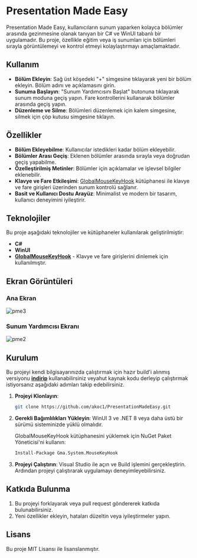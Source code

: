 # Presentation Made Easy

Presentation Made Easy, kullanıcıların sunum yaparken kolayca bölümler arasında gezinmesine olanak tanıyan bir C# ve WinUI tabanlı bir uygulamadır. Bu proje, özellikle eğitim veya iş sunumları için bölümleri sırayla görüntülemeyi ve kontrol etmeyi kolaylaştırmayı amaçlamaktadır.

## Kullanım

- **Bölüm Ekleyin**: Sağ üst köşedeki "+" simgesine tıklayarak yeni bir bölüm ekleyin. Bölüm adını ve açıklamasını girin.
- **Sunuma Başlayın**: "Sunum Yardımcısını Başlat" butonuna tıklayarak sunum moduna geçiş yapın. Fare kontrollerini kullanarak bölümler arasında geçiş yapın.
- **Düzenleme ve Silme**: Bölümleri düzenlemek için kalem simgesine, silmek için çöp kutusu simgesine tıklayın.

## Özellikler

- **Bölüm Ekleyebilme**: Kullanıcılar istedikleri kadar bölüm ekleyebilir.
- **Bölümler Arası Geçiş**: Eklenen bölümler arasında sırayla veya doğrudan geçiş yapabilme.
- **Özelleştirilmiş Metinler**: Bölümler için açıklamalar ve işlevsel bilgiler eklenebilir.
- **Klavye ve Fare Etkileşimi**: [GlobalMouseKeyHook](https://github.com/gmamaladze/globalmousekeyhook) kütüphanesi ile klavye ve fare girişleri üzerinden sunum kontrolü sağlanır.
- **Basit ve Kullanıcı Dostu Arayüz**: Minimalist ve modern bir tasarım, kullanıcı deneyimini iyileştirir.

## Teknolojiler

Bu proje aşağıdaki teknolojiler ve kütüphaneler kullanılarak geliştirilmiştir:

- **C#**
- **WinUI**
- **[GlobalMouseKeyHook](https://github.com/gmamaladze/globalmousekeyhook)** - Klavye ve fare girişlerini dinlemek için kullanılmıştır.

## Ekran Görüntüleri

### Ana Ekran

![pme3](https://github.com/user-attachments/assets/0cf6a1df-7f7b-4636-bd7c-706957d7733d)

### Sunum Yardımcısı Ekranı

![pme2](https://github.com/user-attachments/assets/a3744443-999d-4c87-ac97-c64228d7f75c)

## Kurulum

Bu projeyi kendi bilgisayarınızda çalıştırmak için hazır build'i alınmış versiyonu **[indirip](https://github.com/akoc1/PresentationMadeEasy/releases/tag/v1.0.0)** kullanabilirsiniz veyahut kaynak kodu derleyip çalıştırmak istiyorsanız aşağıdaki adımları takip edebilirsiniz.

1. **Projeyi Klonlayın**: 
   ```bash
   git clone https://github.com/akoc1/PresentationMadeEasy.git
   
2. **Gerekli Bağımlılıkları Yükleyin**:
   WinUI 3 ve .NET 8 veya daha üstü bir sürümü sisteminizde yüklü olmalıdır.

   GlobalMouseKeyHook kütüphanesini yüklemek için NuGet Paket Yöneticisi'ni kullanın:
   ```bash
   Install-Package Gma.System.MouseKeyHook

3. **Projeyi Çalıştırın**:
   Visual Studio ile açın ve Build işlemini gerçekleştirin.
   Ardından projeyi çalıştırarak uygulamayı deneyimleyebilirsiniz.

## Katkıda Bulunma

1. Bu projeyi forklayarak veya pull request göndererek katkıda bulunabilirsiniz.
2. Yeni özellikler ekleyin, hataları düzeltin veya iyileştirmeler yapın.

## Lisans
Bu proje MIT Lisansı ile lisanslanmıştır.
